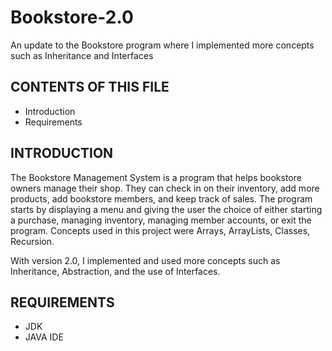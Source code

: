 # Bookstore-2.0
An update to the Bookstore program where I implemented more concepts such as Inheritance and Interfaces

CONTENTS OF THIS FILE
---------------------

 * Introduction
 * Requirements


INTRODUCTION
------------
The Bookstore Management System is a program that helps bookstore owners manage their shop. They can check in on their inventory, add more products, add bookstore members, and keep track of sales. The program starts by displaying a menu and giving the user the choice of either starting a purchase, managing inventory, managing member accounts, or exit the program. Concepts used in this project were Arrays, ArrayLists, Classes, Recursion.

With version 2.0, I implemented and used more concepts such as Inheritance, Abstraction, and the use of Interfaces.


REQUIREMENTS
------------

- JDK
- JAVA IDE
